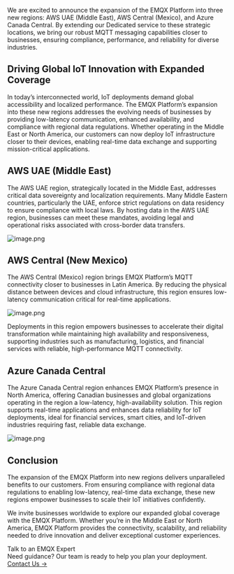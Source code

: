 We are excited to announce the expansion of the EMQX Platform into three new regions: AWS UAE (Middle East), AWS Central (Mexico), and Azure Canada Central. By extending our Dedicated service to these strategic locations, we bring our robust MQTT messaging capabilities closer to businesses, ensuring compliance, performance, and reliability for diverse industries.

## Driving Global IoT Innovation with Expanded Coverage

In today’s interconnected world, IoT deployments demand global accessibility and localized performance. The EMQX Platform’s expansion into these new regions addresses the evolving needs of businesses by providing low-latency communication, enhanced availability, and compliance with regional data regulations. Whether operating in the Middle East or North America, our customers can now deploy IoT infrastructure closer to their devices, enabling real-time data exchange and supporting mission-critical applications.

## AWS UAE (Middle East)

The AWS UAE region, strategically located in the Middle East, addresses critical data sovereignty and localization requirements. Many Middle Eastern countries, particularly the UAE, enforce strict regulations on data residency to ensure compliance with local laws. By hosting data in the AWS UAE region, businesses can meet these mandates, avoiding legal and operational risks associated with cross-border data transfers.

![image.png](https://assets.emqx.com/images/b8a607d07c4b96f5ceb812a7a7f3f000.png)

## AWS Central (New Mexico)

The AWS Central (Mexico) region brings EMQX Platform’s MQTT connectivity closer to businesses in Latin America. By reducing the physical distance between devices and cloud infrastructure, this region ensures low-latency communication critical for real-time applications.

![image.png](https://assets.emqx.com/images/835a87800e1b1c0c7b71e9b98d3f8156.png)

Deployments in this region empowers businesses to accelerate their digital transformation while maintaining high availability and responsiveness, supporting industries such as manufacturing, logistics, and financial services with reliable, high-performance MQTT connectivity.

## Azure Canada Central

The Azure Canada Central region enhances EMQX Platform’s presence in North America, offering Canadian businesses and global organizations operating in the region a low-latency, high-availability solution. This region supports real-time applications and enhances data reliability for IoT deployments, ideal for financial services, smart cities, and IoT-driven industries requiring fast, reliable data exchange.

![image.png](https://assets.emqx.com/images/311be52aa8765fc4011c954fabc8b5d3.png)

## Conclusion

The expansion of the EMQX Platform into new regions delivers unparalleled benefits to our customers. From ensuring compliance with regional data regulations to enabling low-latency, real-time data exchange, these new regions empower businesses to scale their IoT initiatives confidently. 

We invite businesses worldwide to explore our expanded global coverage with the EMQX Platform. Whether you’re in the Middle East or North America, EMQX Platform provides the connectivity, scalability, and reliability needed to drive innovation and deliver exceptional customer experiences.



<section class="promotion">
    <div>
        Talk to an EMQX Expert
      <div>
        Need guidance? Our team is ready to help you plan your deployment.
      </div>
    </div>
    <a href="https://www.emqx.com/en/contact?product=solutions" class="button is-gradient">Contact Us →</a>
</section>
